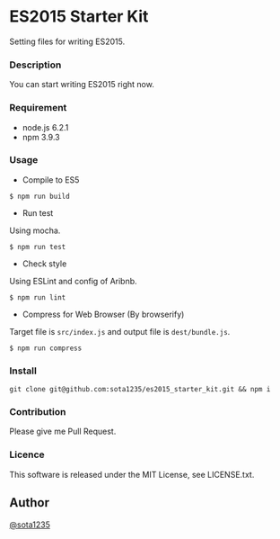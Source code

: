 ES2015 Starter Kit
====

Setting files for writing ES2015.

### Description

You can start writing ES2015 right now.

### Requirement

- node.js 6.2.1
- npm 3.9.3

### Usage

- Compile to ES5

```shell
$ npm run build
```

- Run test

Using mocha.

```shell
$ npm run test
```

- Check style

Using ESLint and config of Aribnb.

```shell
$ npm run lint
```

- Compress for Web Browser (By browserify)

Target file is `src/index.js` and output file is `dest/bundle.js`.

```shell
$ npm run compress
```

### Install

`git clone git@github.com:sota1235/es2015_starter_kit.git && npm i`

### Contribution

Please give me Pull Request.

### Licence

This software is released under the MIT License, see LICENSE.txt.

## Author

[@sota1235](https://github.com/sota1235)
